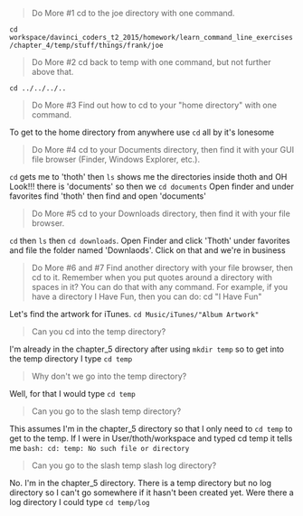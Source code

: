 > Do More #1 cd to the joe directory with one command.

`cd workspace/davinci_coders_t2_2015/homework/learn_command_line_exercises/chapter_4/temp/stuff/things/frank/joe`


> Do More #2 cd back to temp with one command, but not further above that.

`cd ../../../..`

> Do More #3 Find out how to cd to your "home directory" with one command.

To get to the home directory from anywhere use `cd` all by it's lonesome

> Do More #4 cd to your Documents directory, then find it with your GUI file browser (Finder, Windows Explorer, etc.).

`cd` gets me to 'thoth' then `ls` shows me the directories inside thoth and OH Look!!! there is 'documents' so then we `cd documents`
Open finder and under favorites find 'thoth' then find and open 'documents'

> Do More #5 cd to your Downloads directory, then find it with your file browser.

`cd` then `ls` then `cd downloads`.  Open Finder and click 'Thoth' under favorites and file the folder named 'Downlaods'.  Click on that and we're in business

> Do More #6 and #7 Find another directory with your file browser, then cd to it.
                    Remember when you put quotes around a directory with spaces in it? You can do that with any command. For example, if you have a directory I Have Fun, then you can do: cd "I Have Fun"

Let's find the artwork for iTunes.  `cd Music/iTunes/"Album Artwork"`


> Can you cd into the temp directory?

I'm already in the chapter_5 directory after using `mkdir temp` so to get into the temp directory I type `cd temp`

> Why don't we go into the temp directory?

Well, for that I would type `cd temp`

> Can you go to the slash temp directory?

This assumes I'm in the chapter_5 directory so that I only need to `cd temp` to get to the temp.  If I were in User/thoth/workspace and typed cd temp it tells me `bash: cd: temp: No such file or directory`


> Can you go to the slash temp slash log directory?

No.  I'm in the chapter_5 directory. There is a temp directory but no log directory so I can't go somewhere if it hasn't been created yet.  Were there a log directory I could type `cd temp/log`
